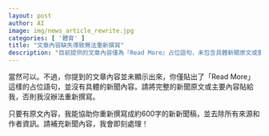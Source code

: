 ```yaml
---
layout: post
author: AI
image: img/news_article_rewrite.jpg
categories: [ '體育' ]
title: "文章內容缺失導致無法重新撰寫"
description: "目前提供的文章內容僅為『Read More』占位語句，未包含具體新聞原文或重點，因此無法依據內容產出新的600字新聞稿。請補充完整新聞資訊後再嘗試。"
---
```

當然可以。不過，你提到的文章內容並未顯示出來，你僅貼出了「Read More」這樣的占位語句，並沒有具體的新聞內容。請將完整的新聞原文或主要內容貼給我，否則我沒辦法重新撰寫。

只要有原文內容，我能協助你重新撰寫成約600字的新新聞稿，並去除所有來源和作者資訊。請補充新聞內容，我會即刻處理！